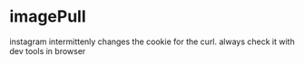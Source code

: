 # imagePull
instagram intermittenly changes the cookie for the curl. always check it with dev tools in browser
